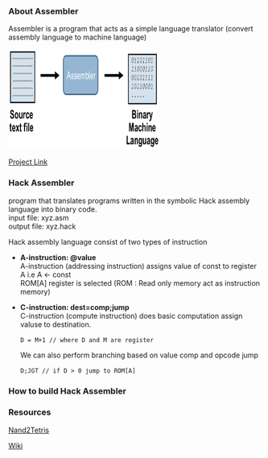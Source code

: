 ### About Assembler
Assembler is a program that acts as a simple language translator (convert assembly language to machine language)

<img src="/static/assembly.png" alt="assembler" height="200" width="300"/>

[Project Link](https://github.com/amarjeet-saini/Hack-Assembler)

### Hack Assembler
program that translates programs written in the symbolic Hack assembly language into binary code.</br>
input file: xyz.asm <br /> 
output file: xyz.hack <br /> 

Hack assembly language consist of two types of instruction <br />

* <strong>A-instruction: @value</strong> <br />
    A-instruction (addressing instruction) assigns value of const to register A i.e A <- const <br /> 
    ROM[A] register is selected (ROM : Read only memory act as instruction memory)  

* <strong>C-instruction: dest=comp;jump</strong><br /> 
  C-instruction (compute instruction) does basic computation assign valuse to destination. <br />
  
  ``` 
  D = M+1 // where D and M are register
  ```
  
  We can also perform branching based on value comp and opcode jump
  
  ```
  D;JGT // if D > 0 jump to ROM[A]
  ```

### How to build Hack Assembler 


### Resources
[Nand2Tetris](https://www.nand2tetris.org/project06)

[Wiki](https://en.wikipedia.org/wiki/Assembly_language#Assembler)
